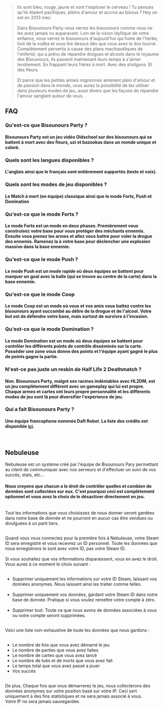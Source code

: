 > Ils sont bleu, rouge, jaune et vont t'exploser le cerveau !
> Tu pensais qu'ils étaient pacifiques, pleins d'amour et accros au bisous ? Hey on est en 2013 mec.  
   
> Dans Bisounours Party vous verrez les bisounours comme vous ne les avez jamais vu auparavant.
 Loin de la vision idyllique de votre enfance, vous verrez le bisounours d'aujourd'hui qui fume de l'herbe, boit de la vodka et vous tire dessus dès que vous avez le dos tourné.
> Complètement pervertis à cause des plans machiavéliques de l'enferlol, qui a prévu de répandre drogues et alcools dans le royaume des Bisounours, Ils passent maintenant leurs temps à s'aimer tendrement. En frappant leurs frères à mort. Avec des shotguns. Et des fleurs.  
   
> Et parce que les petites armes mignonnes amènent plein d'amour et de passion dans le monde, vous aurez la possibilité de les utiliser dans plusieurs modes de jeu, aussi divers que les façons de répandre l'amour sanglant autour de vous.
   

## FAQ
### Qu'est-ce que Bisounours Party ?
#### Bisounours Party est un jeu vidéo Oldschool sur des bisounours qui se battent à mort avec des fleurs, uzi et bazookas dans un monde unique et coloré.
### Quels sont les langues disponibles ?
#### L'anglais ainsi que le français sont entièrement supportés (texte et voix).
### Quels sont les modes de jeu disponibles ?
#### Le Match à mort (en équipe) classique ainsi que le mode Forts, Push et Domination
### Qu'est-ce que le mode Forts ?
#### Le mode Forts est un mode en deux phases. Premièrement vous construisez votre base pour vous protéger des méchants ennemis. Ensuite vous prenez les armes et allez vous battre pour voler la drogue des ennemis. Ramenez la à votre base pour déclencher une explosion massive dans la base ennemie.
### Qu'est-ce que le mode Push ?
#### Le mode Push est un mode rapide où deux équipes se battent pour marquer un goal avec la balle (qui se trouve au centre de la carte) dans la base ennemie.
### Qu'est-ce que le mode Coop
#### Le mode Coop est un mode où vous et vos amis vous battez contre les bisounours ayant succombé au délire de la drogue et de l'alcool. Votre but est de défendre votre base, mais surtout de survivre à l'invasion.
### Qu'est-ce que le mode Domination ?
#### Le mode Domination est un mode où deux équipes se battent pour contrôler les différents points de contrôle disséminés sur la carte. Posséder une zone vous donne des points et l'équipe ayant gagné le plus de points gagne la partie.
### N'est-ce pas juste un reskin de Half Life 2 Deathmatch ?
#### Non. Bisounours Party, malgré ses racines indéniables avec HL2DM, est un jeu complètement différent avec un gameplay qui lui est propre. Chaque armes et cartes ont leurs propre personnalité et les différents modes de jeu sont là pour diversifier l'expérience de jeu.
### Qui a fait Bisounours Party ?
#### Une équipe francophone nommée Daft Robot. La liste des crédits est disponible [içi].  

   
## Nebuleuse  
Nebuleuse est un système créé par l'équipe de Bisounours Pary permettant au client de communiquer avec nos serveurs et d'effectuer un suivi de vos succès, stats, etc...
#### Nous croyons que chacun a le droit de contrôler quelles et combien de données sont collectées sur eux. C'est pourquoi ceci est complètement optionnel et vous avez le choix de le désactiver directement en jeu.  
   
Tout les informations que vous choisissez de nous donner seront gardées dans notre base de donnée et ne pourront en aucun cas être vendues ou divulguées à un parti tiers.  
   

Quand vous vous connectez pour la première fois à Nebuleuse, votre Steam ID sera enregistré et vous recevrez un ID personnel. Toute les données que nous enregistrons le sont avec votre ID, pas votre Steam ID.  
   
Si vous souhaitez que vos informations disparaissent, vous en avez le droit. Vous aurez à ce moment le choix suivant :
   
   

- Supprimer uniquement les informations sur votre ID Steam, laissant vos données anonymes. Nous laissant ainsi les traiter comme telles.  
   
- Supprimer uniquement vos données, gardant votre Steam ID dans notre base de donnée. Pratique si vous voulez remettre votre compte à zéro.  
   
- Supprimer tout. Toute ce que nous avons de données associées à vous ou votre compte seront supprimées.

   
Voici une liste non-exhaustive de toute les données que nous gardons :  
   

- Le nombre de fois que vous avez démarré le jeu
- Le nombre de parties que vous avez faites
- Le nombre de cartes que vous avez lancé
- Le nombre de tués et de morts que vous avez fait
- Le temps total que vous avez passé a jouer
- Vos succès

   
De plus, Chaque fois que vous démarrerez le jeu, nous collecterons des données anonymes sur votre position basé sur votre IP. Ceci sert uniquement à des fins statistiques et ne sera jamais associé à vous.
   
Votre IP ne sera jamais sauvegardée.

[içi]:http://www.bisounoursparty.com/credits.txt